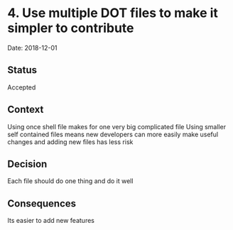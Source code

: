 # 4. Use multiple DOT files to make it simpler to contribute

Date: 2018-12-01

## Status

Accepted

## Context

Using once shell file makes for one very big complicated file
Using smaller self contained files means new developers can more easily make useful changes and adding new files has less risk

## Decision

Each file should do one thing and do it well 

## Consequences

Its easier to add new features
